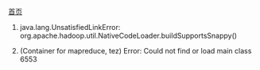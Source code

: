 [首页](index)

1. java.lang.UnsatisfiedLinkError: org.apache.hadoop.util.NativeCodeLoader.buildSupportsSnappy()

2. (Container for mapreduce, tez) Error: Could not find or load main class 6553